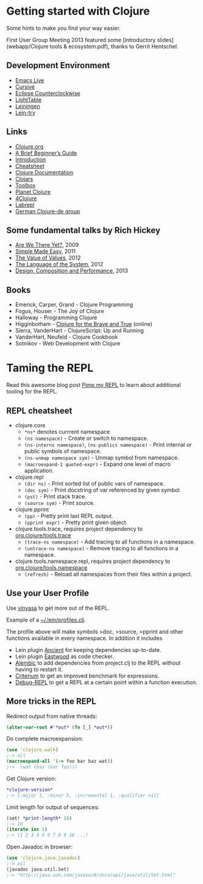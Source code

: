 # Getting started with Clojure

Some hints to make you find your way easier.

First User Group Meeting 2013 featured some [introductory slides](webapp/Clojure tools & ecosystem.pdf), thanks to Gerrit Hentschel.

## Development Environment

 * [Emacs Live](http://overtone.github.io/emacs-live/)
 * [Cursive](https://cursiveclojure.com/)
 * [Eclipse Counterclockwise](http://code.google.com/p/counterclockwise/)
 * [LightTable](http://www.lighttable.com/)
 * [Leiningen](http://leiningen.org/)
 * [Lein-try](https://github.com/rkneufeld/lein-try)

## Links

 * [Clojure.org](http://clojure.org)
 * [A Brief Beginner’s Guide](http://www.unexpected-vortices.com/clojure/brief-beginners-guide/index.html)
 * [Introduction](http://java.ociweb.com/mark/clojure/article.html)
 * [Cheatsheet](http://clojure.org/cheatsheet)
 * [Clojure Documentation](http://clojure-doc.org/)
 * [Clojars](https://clojars.org/)
 * [Toolbox](http://www.clojure-toolbox.com/)
 * [Planet Clojure](http://planet.clojure.in/)
 * [4Clojure](http://www.4clojure.com/)
 * [Labrepl](https://github.com/relevance/labrepl)
 * [German Clojure-de group](https://groups.google.com/forum/#!forum/clojure-de)

## Some fundamental talks by Rich Hickey

 * [Are We There Yet?](http://www.infoq.com/presentations/Are-We-There-Yet-Rich-Hickey), 2009
 * [Simple Made Easy](http://www.infoq.com/presentations/Simple-Made-Easy), 2011
 * [The Value of Values](http://www.infoq.com/presentations/Value-Values), 2012
 * [The Language of the System](http://www.youtube.com/watch?v=ROor6_NGIWU), 2012
 * [Design, Composition and Performance](http://www.infoq.com/presentations/Design-Composition-Performance), 2013

## Books

 * Emerick, Carper, Grand - Clojure Programming
 * Fogus, Houser - The Joy of Clojure
 * Halloway - Programming Clojure
 * Higginbotham - [Clojure for the Brave and True](http://www.braveclojure.com/) (online)
 * Sierra, VanderHart - ClojureScript: Up and Running
 * VanderHart, Neufeld - Clojure Cookbook
 * Sotnikov - Web Development with Clojure
 
# Taming the REPL

Read this awesome blog post [Pimp my REPL](http://dev.solita.fi/2014/03/18/pimp-my-repl.html)
to learn about additional tooling for the REPL.

## REPL cheatsheet

 * clojure.core
   * `*ns*` denotes currrent namespace
   * `(ns namespace)` - Create or switch to namespace.
   * `(ns-interns namespace)`, `(ns-publics namespace)` - Print internal or public symbols of namespace.
   * `(ns-unmap namespace sym)` - Unmap symbol from namespace.
   * `(macroexpand-1 quoted-expr)` - Expand one level of macro application.
 * clojure.repl
   * `(dir ns)` - Print sorted list of public vars of namespace.
   * `(doc sym)` - Print docstring of var referenced by given symbol.
   * `(pst)` - Print stack trace.
   * `(source sym)` - Print source.
 * clojure.pprint
   * `(pp)` - Pretty print last REPL output.
   * `(pprint expr)` - Pretty print given object.
 * clojure.tools.trace, requires project dependency to [org.clojure/tools.trace](https://github.com/clojure/tools.trace)
   * `(trace-ns namespace)` - Add tracing to all functions in a namespace.
   * `(untrace-ns namespace)` - Remove tracing to all functions in a namespace.
 * clojure.tools.namespace.repl, requires project dependency to [org.clojure/tools.namespace](https://github.com/clojure/tools.namespace)
   * `(refresh)` - Reload all namespaces from their files within a project.

## Use your User Profile

Use [vinyasa](https://github.com/zcaudate/vinyasa) to get more out of the REPL.

Example of a [~/.lein/profiles.clj](https://gist.github.com/friemen/5153156d765265fe5c13).

The profile above will make symbols >doc, >source, >pprint and other functions
available in every namespace. In addition it includes
 * Lein plugin [Ancient](https://github.com/xsc/lein-ancient) for keeping dependencies up-to-date.
 * Lein plugin [Eastwood](https://github.com/jonase/eastwood) as code checker.
 * [Alembic](https://github.com/pallet/alembic) to add dependencies from project.clj to the REPL without having to restart it.
 * [Criterium](https://github.com/hugoduncan/criterium) to get an improved benchmark for expressions.
 * [Debug-REPL](https://github.com/georgejahad/debug-repl) to get a REPL at a certain point within a function execution.


## More tricks in the REPL

Redirect output from native threads:

```clojure
(alter-var-root #'*out* (fn [_] *out*))
```

Do complete macroexpansion:

```clojure
(use 'clojure.walk)
;-> nil
(macroexpand-all '(-> foo bar baz wat))
;->  (wat (baz (bar foo)))
```

Get Clojure version:

```clojure
*clojure-version*
;-> {:major 1, :minor 5, :incremental 1, :qualifier nil}
```

Limit length for output of sequences:

```clojure
(set! *print-length* 10)
;-> 10
(iterate inc 1)
;-> (1 2 3 4 5 6 7 8 9 10 ...)
```

Open Javadoc in browser:

```clojure
(use 'clojure.java.javadoc)
;-> nil
(javadoc java.util.Set)
;-> "http://java.sun.com/javase/6/docs/api/java/util/Set.html"
```


